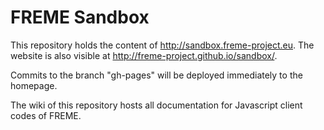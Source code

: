 # FREME Sandbox

This repository holds the content of http://sandbox.freme-project.eu. The website is also visible at 
http://freme-project.github.io/sandbox/.

Commits to the branch "gh-pages" will be deployed immediately to the homepage.

The wiki of this repository hosts all documentation for Javascript client codes of FREME.
 

